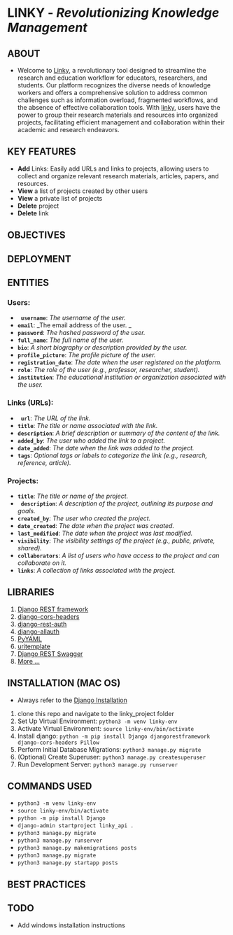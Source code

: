 # LINKY - _Revolutionizing Knowledge Management_

## ABOUT

- Welcome to [Linky](), a revolutionary tool designed to streamline the research and education workflow for educators, researchers, and students. Our platform recognizes the diverse needs of knowledge workers and offers a comprehensive solution to address common challenges such as information overload, fragmented workflows, and the absence of effective collaboration tools. With [linky](), users have the power to group their research materials and resources into organized projects, facilitating efficient management and collaboration within their academic and research endeavors.

## KEY FEATURES

- **Add** Links: Easily add URLs and links to projects, allowing users to collect and organize relevant research materials,
  articles, papers, and resources.
- **View** a list of projects created by other users
- **View** a private list of projects
- **Delete** project
- **Delete** link

## OBJECTIVES

## DEPLOYMENT

## ENTITIES

### Users:

- **` username`**: _The username of the user._
- **`email`**: _The email address of the user. _
- **`password`**: _The hashed password of the user._
- **`full_name`**: _The full name of the user._
- **`bio`**: _A short biography or description provided by the user._
- **`profile_picture`**: _The profile picture of the user._
- **`registration_date`**: _The date when the user registered on the platform._
- **`role`**: _The role of the user (e.g., professor, researcher, student)._
- **`institution`**: _The educational institution or organization associated with the user._

### Links (URLs):

- **` url`**: _The URL of the link._
- **`title`**: _The title or name associated with the link._
- **`description`**: _A brief description or summary of the content of the link._
- **`added_by`**: _The user who added the link to a project._
- **`date_added`**: _The date when the link was added to the project._
- **`tags`**: _Optional tags or labels to categorize the link (e.g., research, reference, article)._

### Projects:

- **`title`**: _The title or name of the project._
- **` description`**: _A description of the project, outlining its purpose and goals._
- **`created_by`**: _The user who created the project._
- **`date_created`**: _The date when the project was created._
- **`last_modified`**: _The date when the project was last modified._
- **`visibility`**: _The visibility settings of the project (e.g., public, private, shared)._
- **`collaborators`**: _A list of users who have access to the project and can collaborate on it._
- **`links`**: _A collection of links associated with the project._

## LIBRARIES

1.  [Django REST framework](https://www.django-rest-framework.org/)
2.  [django-cors-headers](https://pypi.org/project/django-cors-headers/)
3.  [django-rest-auth](https://django-rest-auth.readthedocs.io/en/latest/installation.html)
4.  [django-allauth](https://docs.allauth.org/en/latest/installation/quickstart.html)
5.  [PyYAML](https://pypi.org/project/PyYAML/)
6.  [uritemplate](https://pypi.org/project/uritemplate/)
7.  [Django REST Swagger](https://django-rest-swagger.readthedocs.io/en/latest/)
8.  [More ...]()

## INSTALLATION (MAC OS)

- Always refer to the [Django Installation](https://docs.djangoproject.com/en/5.0/intro/tutorial01/)

1. clone this repo and navigate to the linky_project folder
2. Set Up Virtual Environment: `python3 -m venv linky-env`
3. Activate Virtual Environment: `source linky-env/bin/activate`
4. Install django: `python -m pip install Django djangorestframework django-cors-headers Pillow`
5. Perform Initial Database Migrations: `python3 manage.py migrate`
6. (Optional) Create Superuser: `python3 manage.py createsuperuser`
7. Run Development Server: `python3 manage.py runserver`

## COMMANDS USED

- `python3 -m venv linky-env`
- `source linky-env/bin/activate`
- `python -m pip install Django`
- `django-admin startproject linky_api .`
- `python3 manage.py migrate`
- `python3 manage.py runserver`
- `python3 manage.py makemigrations posts`
- `python3 manage.py migrate`
- `python3 manage.py startapp posts`

[//]: # "## STEPS TO RECREATE FROM SCRATCH"
[//]: # "1. Open terminal and navigate to your desktop folder run: ``` mkdir linky-project ```"
[//]: # "2. Navigate into the project: ``` cd  linky-project``` Run steps 2 and 3 from the [INSTALLATION] stage above."
[//]: # "3. "

## BEST PRACTICES

## TODO

- Add windows installation instructions
